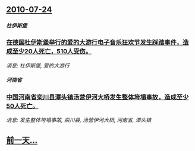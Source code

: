 ## [2010-07-24](/news/2010/07/24/index.md)

##### 杜伊斯堡
### [ 在德国杜伊斯堡举行的爱的大游行电子音乐狂欢节发生踩踏事件，造成至少20人死亡，510人受伤。](/news/2010/07/24/在德国杜伊斯堡举行的爱的大游行电子音乐狂欢节发生踩踏事件-造成至少20人死亡-510人受伤.md)
_消息: 杜伊斯堡, 爱的大游行_

##### 河南省
### [ 中国河南省栾川县潭头镇汤营伊河大桥发生整体垮塌事故，造成至少50人死亡。](/news/2010/07/24/中国河南省栾川县潭头镇汤营伊河大桥发生整体垮塌事故-造成至少50人死亡.md)
_消息: 发生整体垮塌事故, 栾川县, 汤营伊河大桥, 河南省, 潭头镇_

## [前一天...](/news/2010/07/23/index.md)

